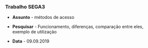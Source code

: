 





### Trabalho SEGA3
* **Assunto** - métodos de acesso
* **Pesquisar** - Funcionamento, diferenças, comparação entre eles, exemplo de utilização

* **Data** - 09.09.2019